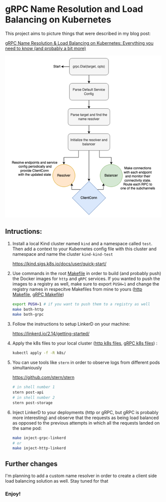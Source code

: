 # gRPC Name Resolution and Load Balancing on Kubernetes

This project aims to picture things that were described in my blog post:

[gRPC Name Resolution & Load Balancing on Kubernetes: Everything you need to know (and probably a bit more)](https://itnext.io/grpc-name-resolution-load-balancing-everything-you-need-to-know-and-probably-a-bit-more-77fc0ae9cd6c)

![gRPC Client Flow](./assets/grpc-client-flow.png)

## Intructions:
1. Install a local Kind cluster named `kind` and a namespace called `test`. Then add a context to your Kubernetes config file with this cluster and namespace and name the cluster `kind-kind-test`
    
    https://kind.sigs.k8s.io/docs/user/quick-start/    

2. Use commands in the root [Makefile](./Makefile) in order to build (and probably push) the Docker images for `http` and `gRPC` services.
    If you wanted to push the images to a registry as well, make sure to export `PUSH=1` and change the registry names in respecitve Makefiles from mine to yours ([http Makefile](./http/Makefile), [gRPC Makefile](./grpc/Makefile))

    ```bash
    export PUSH=1 # if you want to push them to a registry as well
    make both-http
    make both-grpc
    ```
3. Follow the instructions to setup LinkerD on your machine:

    https://linkerd.io/2.14/getting-started/

4. Apply the k8s files to your local cluster ([http k8s files](./http/k8s/), [gRPC k8s files](./grpc/k8s/)) :
    ```bash
    kubectl apply -f -R k8s/
    ```

5. You can use tools like `stern` in order to observe logs from different pods simultaniously

    https://github.com/stern/stern

    ```bash
    # in shell number 1
    stern post-api
    # in shell number 2
    stern post-storage
    ```

6. Inject LinkerD to your deployments (http or gRPC, but gRPC is probably more interesting) and observe that the requests as being load balanced as opposed to the previous attempts in which all the requests landed on the same pod:

    ```bash
    make inject-grpc-linkerd
    # or 
    make inject-http-linkerd
    ```

## Further changes
I'm planning to add a custom name resolver in order to create a client side load balancing solution as well. Stay tuned for that

### Enjoy!